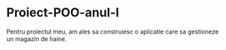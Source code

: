 # Proiect-POO-anul-I
Pentru proiectul meu, am ales sa construiesc o aplicatie care sa gestioneze un magazin de haine.

